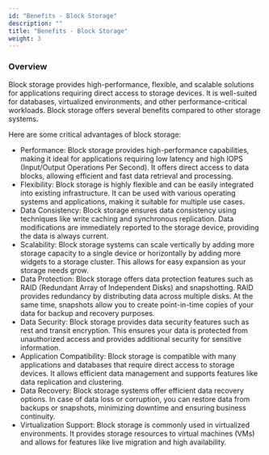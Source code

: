 ```yaml
---
id: "Benefits - Block Storage"
description: ""
title: "Benefits - Block Storage"
weight: 3
---
```



### Overview

Block storage provides high-performance, flexible, and scalable solutions for applications requiring direct access to storage devices. It is well-suited for databases, virtualized environments, and other performance-critical workloads. Block storage offers several benefits compared to other storage systems.

Here are some critical advantages of block storage:

- Performance: Block storage provides high-performance capabilities, making it ideal for applications requiring low latency and high IOPS (Input/Output Operations Per Second). It offers direct access to data blocks, allowing efficient and fast data retrieval and processing.
- Flexibility: Block storage is highly flexible and can be easily integrated into existing infrastructure. It can be used with various operating systems and applications, making it suitable for multiple use cases.
- Data Consistency: Block storage ensures data consistency using techniques like write caching and synchronous replication. Data modifications are immediately reported to the storage device, providing the data is always current.
- Scalability: Block storage systems can scale vertically by adding more storage capacity to a single device or horizontally by adding more widgets to a storage cluster. This allows for easy expansion as your storage needs grow.
- Data Protection: Block storage offers data protection features such as RAID (Redundant Array of Independent Disks) and snapshotting. RAID provides redundancy by distributing data across multiple disks. At the same time, snapshots allow you to create point-in-time copies of your data for backup and recovery purposes.
- Data Security: Block storage provides data security features such as rest and transit encryption. This ensures your data is protected from unauthorized access and provides additional security for sensitive information.
- Application Compatibility: Block storage is compatible with many applications and databases that require direct access to storage devices. It allows efficient data management and supports features like data replication and clustering.
- Data Recovery: Block storage systems offer efficient data recovery options. In case of data loss or corruption, you can restore data from backups or snapshots, minimizing downtime and ensuring business continuity.
- Virtualization Support: Block storage is commonly used in virtualized environments. It provides storage resources to virtual machines (VMs) and allows for features like live migration and high availability.

